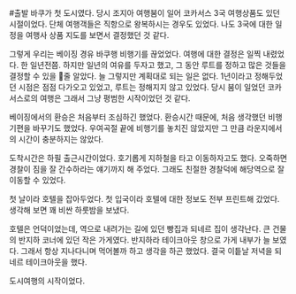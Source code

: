 #출발
바쿠가 첫 도시였다.
당시 조지아 여행붐이 일어 코카서스 3국 여행상품도 있던 시절이었다.
단체 여행객들은 직항으로 왕복하시는 경우도 있었다.
나도 3국에 대한 일정을 여행사 상품 지도를 보면서 결정했던 것 같다.

그렇게 우리는 베이징 경유 바쿠행 비행기를 끊었었다.
여행에 대한 결정은 일찍 내렸었다. 한 일년전쯤.
하지만 일년의 여유를 두자고 했고, 그 동안 루트를 정하고 많은 것들을 결정할 수 있을 줄 알았다.
늘 그렇지만 계획대로 되는 일은 없다.
1년이라고 정해두었던 시점은 점점 다가오고 있었고, 루트는 정해지지 않고 있었다.
당시 붐이 일었던 코카서스로의 여행은 그래서 그냥 평범한 시작이었던 것 같다.

베이징에서의 환승은 처음부터 조심하긴 했었다.
환승시간 때문에, 처음 생각했던 비행기편을 바꾸기도 했었다.
우여곡절 끝에 비행기를 놓치진 않았지만 그 만큼 라운지에서의 시간이 충분하지는 않았다.

도착시간은 하필 출근시간이었다.
호기롭게 지하철을 타고 이동하자고도 했다.
오죽하면 경찰이 짐을 잘 간수하라는 얘기까지 해 주었다.
그래도 친절한 경찰덕에 해당역으로 잘 이동할 수 있었다.

첫 날이라 호텔을 잡아두었다.
첫 입국이라 호텔에 대한 정보도 전부 프린트해 갔었다.
생각해 보면 꽤 비싼 하룻밤을 보냈다.

호텔은 언덕이었는데, 역으로 내려가는 길에 있던 빵집과 되네르 집이 생각난다.
큰 건물의 반지하 코너에 있던 작은 가게였다.
반지하라 테이크아웃 창으로 가게 내부가 늘 보였다.
그래서 항상 지나다니며 먹어볼까 하고 생각을 하곤 했었다.
결국 이틑날 저녁을 되네르 테이크아웃을 했다.

도시여행의 시작이었다. 
